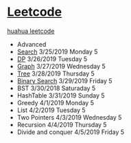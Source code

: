 # [Leetcode](https://leetcode.com/problemset/all/) 
 [huahua leetcode](https://docs.google.com/spreadsheets/d/1SbpY-04Cz8EWw3A_LBUmDEXKUMO31DBjfeMoA0dlfIA/edit?ts=5c91956a#gid=126913158)
* Advanced
* [Search](https://github.com/xliu117/Leetcode/tree/master/Search) 3/25/2019 Monday 5
* [DP](https://github.com/xliu117/Leetcode/tree/master/DP) 3/26/2019 Tuesday 5
* [Graph](https://github.com/xliu117/Leetcode/blob/master/Graph/readme.md) 3/27/2019 Wednesday 5
* [Tree](https://github.com/xliu117/Leetcode/tree/master/Tree) 3/28/2019 Thursday 5
* [Binary Search](https://github.com/xliu117/Leetcode/tree/master/Binary%20Search) 3/29/2019 Friday 5
* BST 3/30/2018 Saturaday 5
* HashTable 3/31/2019 Sunday 5
* Greedy 4/1/2019 Monday 5
* List 4/2/2019 Tuesday 5
* Two Pointers 4/3/2019 Wednesday 5
* Recursion 4/4/2019 Thursday 5
* Divide and conquer 4/5/2019 Friday 5


		
